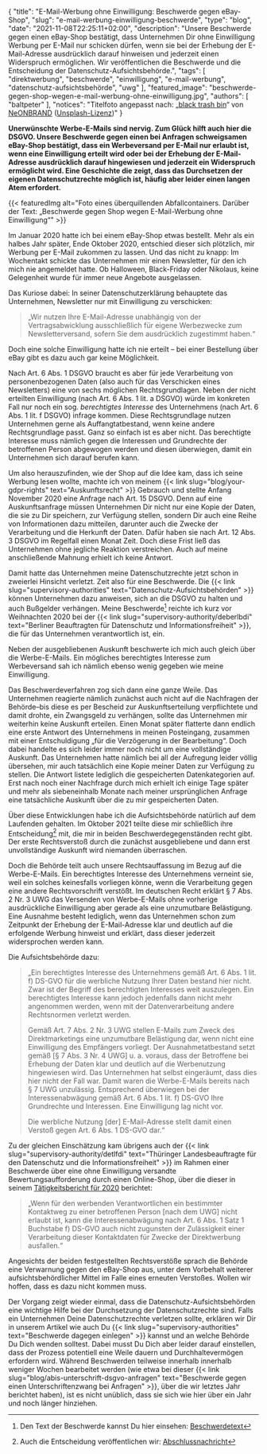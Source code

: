 {
    "title": "E-Mail-Werbung ohne Einwilligung: Beschwerde gegen eBay-Shop",
    "slug": "e-mail-werbung-einwilligung-beschwerde",
    "type": "blog",
    "date": "2021-11-08T22:25:11+02:00",
    "description": "Unsere Beschwerde gegen einen eBay-Shop bestätigt, dass Unternehmen Dir ohne Einwilligung Werbung per E-Mail nur schicken dürfen, wenn sie bei der Erhebung der E-Mail-Adresse ausdrücklich darauf hinweisen und jederzeit einen Widerspruch ermöglichen. Wir veröffentlichen die Beschwerde und die Entscheidung der Datenschutz-Aufsichtsbehörde.",
    "tags": [ "direktwerbung", "beschwerde", "einwilligung", "e-mail-werbung", "datenschutz-aufsichtsbehörde", "uwg" ],
    "featured_image": "beschwerde-gegen-shop-wegen-e-mail-werbung-ohne-einwilligung.jpg",
    "authors": [ "baltpeter" ],
    "notices": "Titelfoto angepasst nach: „[black trash bin](https://unsplash.com/photos/8Yk4T-tDSYY)“ von [NeONBRAND](https://neonbrand.com/) ([Unsplash-Lizenz](https://unsplash.com/license))"
}

**Unerwünschte Werbe-E-Mails sind nervig. Zum Glück hilft auch hier die DSGVO. Unsere Beschwerde gegen einen bei Anfragen schweigsamen eBay-Shop bestätigt, dass ein Werbeversand per E-Mail nur erlaubt ist, wenn eine Einwilligung erteilt wird oder bei der Erhebung der E-Mail-Adresse ausdrücklich darauf hingewiesen und jederzeit ein Widerspruch ermöglicht wird. Eine Geschichte die zeigt, dass das Durchsetzen der eigenen Datenschutzrechte möglich ist, häufig aber leider einen langen Atem erfordert.**

{{< featuredImg alt="Foto eines überquillenden Abfallcontainers. Darüber der Text: „Beschwerde gegen Shop wegen E-Mail-Werbung ohne Einwilligung“" >}}

Im Januar 2020 hatte ich bei einem eBay-Shop etwas bestellt. Mehr als ein halbes Jahr später, Ende Oktober 2020, entschied dieser sich plötzlich, mir Werbung per E-Mail zukommen zu lassen. Und das nicht zu knapp: Im Wochentakt schickte das Unternehmen mir einen Newsletter, für den ich mich nie angemeldet hatte. Ob Halloween, Black-Friday oder Nikolaus, keine Gelegenheit wurde für immer neue Angebote ausgelassen.

Das Kuriose dabei: In seiner Datenschutzerklärung behauptete das Unternehmen, Newsletter nur mit Einwilligung zu verschicken:

> „Wir nutzen Ihre E-Mail-Adresse unabhängig von der Vertragsabwicklung ausschließlich für eigene Werbezwecke zum Newsletterversand, sofern Sie dem ausdrücklich zugestimmt haben.“

Doch eine solche Einwilligung hatte ich nie erteilt – bei einer Bestellung über eBay gibt es dazu auch gar keine Möglichkeit.

Nach Art. 6 Abs. 1 DSGVO braucht es aber für jede Verarbeitung von personenbezogenen Daten (also auch für das Verschicken eines Newsletters) eine von sechs möglichen Rechtsgrundlagen. Neben der nicht erteilten Einwilligung (nach Art. 6 Abs. 1 lit. a DSGVO) würde im konkreten Fall nur noch ein sog. *berechtigtes Interesse* des Unternehmens (nach Art. 6 Abs. 1 lit. f DSGVO) infrage kommen. Diese Rechtsgrundlage nutzen Unternehmen gerne als Auffangtatbestand, wenn keine andere Rechtsgrundlage passt. Ganz so einfach ist es aber nicht. Das berechtigte Interesse muss nämlich gegen die Interessen und Grundrechte der betroffenen Person abgewogen werden und diesen überwiegen, damit ein Unternehmen sich darauf berufen kann.

Um also herauszufinden, wie der Shop auf die Idee kam, dass ich seine Werbung lesen wollte, machte ich von meinem {{< link slug="blog/your-gdpr-rights" text="Auskunftsrecht" >}} Gebrauch und stellte Anfang November 2020 eine Anfrage nach Art. 15 DSGVO. Denn auf eine Auskunftsanfrage müssen Unternehmen Dir nicht nur eine Kopie der Daten, die sie zu Dir speichern, zur Verfügung stellen, sondern Dir auch eine Reihe von Informationen dazu mitteilen, darunter auch die Zwecke der Verarbeitung und die Herkunft der Daten. Dafür haben sie nach Art. 12 Abs. 3 DSGVO im Regelfall einen Monat Zeit.<!-- TODO: Blog post on that. --> Doch diese Frist ließ das Unternehmen ohne jegliche Reaktion verstreichen. Auch auf meine anschließende Mahnung erhielt ich keine Antwort.

Damit hatte das Unternehmen meine Datenschutzrechte jetzt schon in zweierlei Hinsicht verletzt. Zeit also für eine Beschwerde. Die {{< link slug="supervisory-authorities" text="Datenschutz-Aufsichtsbehörden" >}} können Unternehmen dazu anweisen, sich an die DSGVO zu halten und auch Bußgelder verhängen. Meine Beschwerde[^beschwerdetext] reichte ich kurz vor Weihnachten 2020 bei der {{< link slug="supervisory-authority/deberlbdi" text="Berliner Beauftragten für Datenschutz und Informationsfreiheit" >}}, die für das Unternehmen verantwortlich ist, ein.

[^beschwerdetext]: Den Text der Beschwerde kannst Du hier einsehen: [Beschwerdetext](https://static.dacdn.de/docs/e-mail-werbung-einwilligung-beschwerde/beschwerde.pdf)

Neben der ausgebliebenen Auskunft beschwerte ich mich auch gleich über die Werbe-E-Mails. Ein mögliches berechtigtes Interesse zum Werbeversand sah ich nämlich ebenso wenig gegeben wie meine Einwilligung. 

Das Beschwerdeverfahren zog sich dann eine ganze Weile. Das Unternehmen reagierte nämlich zunächst auch nicht auf die Nachfragen der Behörde–bis diese es per Bescheid zur Auskunftserteilung verpflichtete und damit drohte, ein Zwangsgeld zu verhängen, sollte das Unternehmen mir weiterhin keine Auskunft erteilen. Einen Monat später flatterte dann endlich eine erste Antwort des Unternehmens in meinen Posteingang, zusammen mit einer Entschuldigung „für die Verzögerung in der Bearbeitung“. Doch dabei handelte es sich leider immer noch nicht um eine vollständige Auskunft. Das Unternehmen hatte nämlich bei all der Aufregung leider völlig übersehen, mir auch tatsächlich eine Kopie meiner Daten zur Verfügung zu stellen. Die Antwort listete lediglich die gespeicherten Datenkategorien auf. Erst nach noch einer Nachfrage durch mich erhielt ich einige Tage später und mehr als siebeneinhalb Monate nach meiner ursprünglichen Anfrage eine tatsächliche Auskunft über die zu mir gespeicherten Daten.

Über diese Entwicklungen habe ich die Aufsichtsbehörde natürlich auf dem Laufenden gehalten. Im Oktober 2021 teilte diese mir schließlich ihre Entscheidung[^entscheidungstext] mit, die mir in beiden Beschwerdegegenständen recht gibt. Der erste Rechtsverstoß durch die zunächst ausgebliebene und dann erst unvollständige Auskunft wird niemanden überraschen.

[^entscheidungstext]: Auch die Entscheidung veröffentlichen wir: [Abschlussnachricht](https://static.dacdn.de/docs/e-mail-werbung-einwilligung-beschwerde/entscheidung.pdf)

Doch die Behörde teilt auch unsere Rechtsauffassung im Bezug auf die Werbe-E-Mails. Ein berechtigtes Interesse des Unternehmens verneint sie, weil ein solches keinesfalls vorliegen könne, wenn die Verarbeitung gegen eine andere Rechtsvorschrift verstößt. Im deutschen Recht erklärt §&nbsp;7 Abs. 2 Nr. 3 UWG das Versenden von Werbe-E-Mails ohne vorherige ausdrückliche Einwilligung aber gerade als eine unzumutbare Belästigung. Eine Ausnahme besteht lediglich, wenn das Unternehmen schon zum Zeitpunkt der Erhebung der E-Mail-Adresse klar und deutlich auf die erfolgende Werbung hinweist und erklärt, dass dieser jederzeit widersprochen werden kann.

Die Aufsichtsbehörde dazu:

> „Ein berechtigtes Interesse des Unternehmens gemäß Art. 6 Abs. 1 lit. f) DS-GVO für die werbliche Nutzung Ihrer Daten bestand hier nicht. Zwar ist der Begriff des berechtigten Interesses weit auszulegen. Ein berechtigtes Interesse kann jedoch jedenfalls dann nicht mehr angenommen werden, wenn mit der Datenverarbeitung andere Rechtsnormen verletzt werden.
> 
> Gemäß Art. 7 Abs. 2 Nr. 3 UWG stellen E-Mails zum Zweck des Direktmarketings eine unzumutbare Belästigung dar, wenn nicht eine Einwilligung des Empfängers vorliegt. Der Ausnahmetatbestand setzt gemäß [§&nbsp;7 Abs. 3 Nr. 4 UWG] u. a. voraus, dass der Betroffene bei Erhebung der Daten klar und deutlich auf die Werbenutzung hingewiesen wird. Das Unternehmen hat selbst eingeräumt, dass dies hier nicht der Fall war. Damit waren die Werbe-E-Mails bereits nach §&nbsp;7 UWG unzulässig. Entsprechend überwiegen bei der Interessenabwägung gemäß Art. 6 Abs. 1 lit. f) DS-GVO Ihre Grundrechte und Interessen. Eine Einwilligung lag nicht vor.
> 
> Die werbliche Nutzung [der] E-Mail-Adresse stellt damit einen Verstoß gegen Art. 6 Abs. 1 DS-GVO dar.“

Zu der gleichen Einschätzung kam übrigens auch der {{< link slug="supervisory-authority/detlfdi" text="Thüringer Landesbeauftragte für den Datenschutz und die Informationsfreiheit" >}} im Rahmen einer Beschwerde über eine ohne Einwilligung versandte Bewertungsaufforderung durch einen Online-Shop, über die dieser in seinem [Tätigkeitsbericht für 2020](https://www.tlfdi.de/fileadmin/tlfdi/datenschutz/Wir_ueber_uns_-_Musterformulare/Taetigkeitsberichte_ab_2020/3._Taetigkeitsbericht.pdf#page=138) berichtet:

> „Wenn für den werbenden Verantwortlichen ein bestimmter Kontaktweg zu einer betroffenen Person [nach dem UWG] nicht erlaubt ist, kann die Interessenabwägung nach Art. 6 Abs. 1 Satz 1 Buchstabe f) DS-GVO auch nicht zugunsten der Zulässigkeit einer Verarbeitung dieser Kontaktdaten für Zwecke der Direktwerbung ausfallen.“

Angesichts der beiden festgestellten Rechtsverstöße sprach die Behörde eine Verwarnung gegen den eBay-Shop aus, unter dem Vorbehalt weiterer aufsichtsbehördlicher Mittel im Falle eines erneuten Verstoßes. Wollen wir hoffen, dass es dazu nicht kommen muss. 

Der Vorgang zeigt wieder einmal, dass die Datenschutz-Aufsichtsbehörden eine wichtige Hilfe bei der Durchsetzung der Datenschutzrechte sind. Falls ein Unternehmen Deine Datenschutzrechte verletzen sollte, erklären wir Dir in unserem Artikel wie auch Du {{< link slug="supervisory-authorities" text="Beschwerde dagegen einlegen" >}} kannst und an welche Behörde Du Dich wenden solltest. Dabei musst Du Dich aber leider darauf einstellen, dass der Prozess potentiell eine Weile dauern und Durchhaltevermögen erfordern wird. Während Beschwerden teilweise innerhalb innerhalb weniger Wochen bearbeitet werden (wie etwa bei dieser {{< link slug="blog/abis-unterschrift-dsgvo-anfragen" text="Beschwerde gegen einen Unterschriftenzwang bei Anfragen" >}}, über die wir letztes Jahr berichtet haben), ist es nicht unüblich, dass sie sich wie hier über ein Jahr und noch länger hinziehen.

